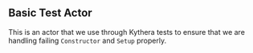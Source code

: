 ## Basic Test Actor

This is an actor that we use through Kythera tests to ensure that we are handling failing `Constructor` and `Setup` 
properly.